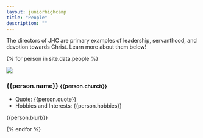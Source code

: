 ```yaml
---
layout: juniorhighcamp
title: "People"
description: ""
---
```

The directors of JHC are primary examples of leadership, servanthood, and devotion towards Christ.  Learn more about them below!

{% for person in site.data.people %}
<div class="media">
  <a class="pull-left">
    <img class="media-object img-rounded profile-picture" src="{{person.image}}">
  </a>
  <div class="media-body">
    <h3 class="media-heading">{{person.name}} <small>{{person.church}}</small></h3>
    <div class="media">
    	<ul>
        <li>Quote: {{person.quote}}</li>
  			<li>Hobbies and Interests: {{person.hobbies}} </li>
		  </ul>
   		<p>
        {{person.blurb}}
  		</p>
    </div>
  </div>
</div>
{% endfor %}

